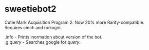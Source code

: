sweetiebot2
===========

Cutie Mark Acquisition Program 2. Now 20% more Rarity-compatible.
Requires cinch and nokogiri.

,info - Prints inormation about version of the bot.<br>
,g *query* - Searches google for *query*.

